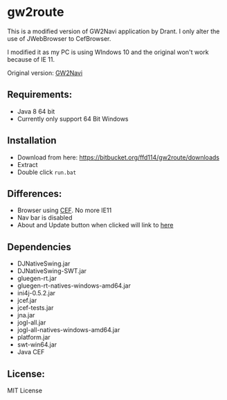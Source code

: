 # gw2route

This is a modified version of GW2Navi application by Drant. I only alter the use of
JWebBrowser to CefBrowser.

I modified it as my PC is using WIndows 10 and the original won't work
because of IE 11.

Original version: [GW2Navi](http://forum.renaka.com/topic/5546166/1/)

## Requirements:
* Java 8 64 bit
* Currently only support 64 Bit Windows

## Installation
* Download from here: https://bitbucket.org/ffd114/gw2route/downloads
* Extract
* Double click `run.bat`

## Differences:
* Browser using [CEF](https://bitbucket.org/chromiumembedded/cef). No more IE11
* Nav bar is disabled
* About and Update button when clicked will link to [here](https://bitbucket.org/ffd114/gw2route)

## Dependencies
* DJNativeSwing.jar
* DJNativeSwing-SWT.jar
* gluegen-rt.jar
* gluegen-rt-natives-windows-amd64.jar
* ini4j-0.5.2.jar
* jcef.jar
* jcef-tests.jar
* jna.jar
* jogl-all.jar
* jogl-all-natives-windows-amd64.jar
* platform.jar
* swt-win64.jar
* Java CEF

## License:

MIT License